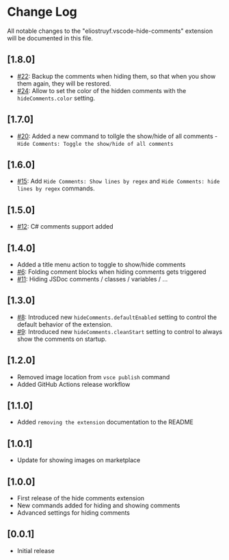 # Change Log

All notable changes to the "eliostruyf.vscode-hide-comments" extension will be documented in this file.

## [1.8.0]

- [#22](https://github.com/estruyf/vscode-hide-comments/issues/22): Backup the comments when hiding them, so that when you show them again, they will be restored.
- [#24](https://github.com/estruyf/vscode-hide-comments/issues/24): Allow to set the color of the hidden comments with the `hideComments.color` setting.

## [1.7.0]

- [#20](https://github.com/estruyf/vscode-hide-comments/issues/20): Added a new command to tollgle the show/hide of all comments - `Hide Comments: Toggle the show/hide of all comments`

## [1.6.0]

- [#15](https://github.com/estruyf/vscode-hide-comments/issues/15): Add `Hide Comments: Show lines by regex` and `Hide Comments: hide lines by regex` commands.

## [1.5.0]

- [#12](https://github.com/estruyf/vscode-hide-comments/issues/12): C# comments support added

## [1.4.0]

- Added a title menu action to toggle to show/hide comments
- [#6](https://github.com/estruyf/vscode-hide-comments/issues/6): Folding comment blocks when hiding comments gets triggered
- [#11](https://github.com/estruyf/vscode-hide-comments/issues/11): Hiding JSDoc comments / classes / variables / ...

## [1.3.0]

- [#8](https://github.com/estruyf/vscode-hide-comments/issues/8): Introduced new `hideComments.defaultEnabled` setting to control the default behavior of the extension.
- [#9](https://github.com/estruyf/vscode-hide-comments/issues/9): Introduced new `hideComments.cleanStart` setting to control to always show the comments on startup.

## [1.2.0]

- Removed image location from `vsce publish` command
- Added GitHub Actions release workflow

## [1.1.0]

- Added `removing the extension` documentation to the README

## [1.0.1]

- Update for showing images on marketplace

## [1.0.0]

- First release of the hide comments extension
- New commands added for hiding and showing comments
- Advanced settings for hiding comments

## [0.0.1]

- Initial release
